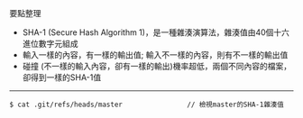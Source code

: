 要點整理
- SHA-1 (Secure Hash Algorithm 1)，是一種雜湊演算法，雜湊值由40個十六進位數字元組成
- 輸入一樣的內容，有一樣的輸出值; 輸入不一樣的內容，則有不一樣的輸出值
- 碰撞 (不一樣的輸入內容，卻有一樣的輸出)機率超低，兩個不同內容的檔案，卻得到一樣的SHA-1值

---

```
$ cat .git/refs/heads/master				// 檢視master的SHA-1雜湊值
```